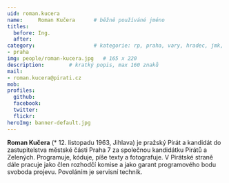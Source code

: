 ```yaml
---
uid: roman.kucera
name:     Roman Kučera  	# běžně používáné jméno
titles:
  before: Ing. 
  after:
category:                 	# kategorie: rp, praha, vary, hradec, jmk, senat
- praha
img: people/roman-kucera.jpg   # 165 x 220
description:      	# kratký popis, max 160 znaků
mail:
- roman.kucera@pirati.cz
mob: 
profiles:
  github:       
  facebook:  
  twitter: 		  
  flickr:		  
heroImg: banner-default.jpg  
---
```


**Roman Kučera** (* 12. listopadu 1963, Jihlava) je pražský Pirát a kandidát do zastupitelstva městské části Praha 7 za společnou kandidátku Pirátů a Zelených. Programuje, kóduje, píše texty a fotografuje. V Pirátské straně dále pracuje jako člen rozhodčí komise a jako garant programového bodu svoboda projevu. Povoláním je servisní technik.
